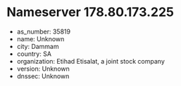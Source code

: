 # Nameserver 178.80.173.225

* as_number: 35819
* name: Unknown
* city: Dammam
* country: SA
* organization: Etihad Etisalat, a joint stock company
* version: Unknown
* dnssec: Unknown
